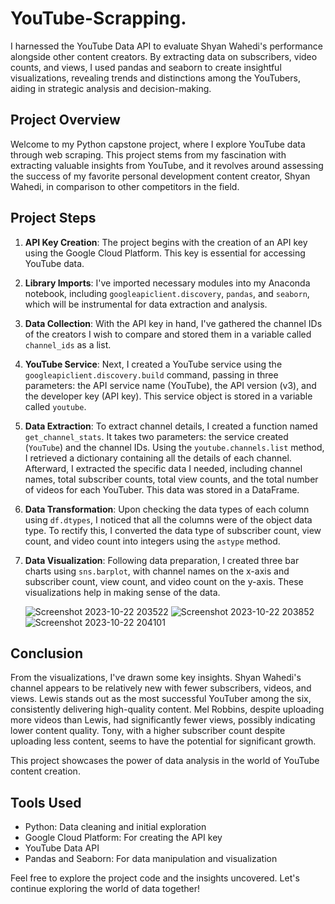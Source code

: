 # YouTube-Scrapping.
 I harnessed the YouTube Data API to evaluate Shyan Wahedi's performance alongside other content creators. By extracting data on subscribers, video counts, and views, I used pandas and seaborn to create insightful visualizations, revealing trends and distinctions among the YouTubers, aiding in strategic analysis and decision-making.
## Project Overview

Welcome to my Python capstone project, where I explore YouTube data through web scraping. This project stems from my fascination with extracting valuable insights from YouTube, and it revolves around assessing the success of my favorite personal development content creator, Shyan Wahedi, in comparison to other competitors in the field.

## Project Steps

1. **API Key Creation**: The project begins with the creation of an API key using the Google Cloud Platform. This key is essential for accessing YouTube data.

2. **Library Imports**: I've imported necessary modules into my Anaconda notebook, including `googleapiclient.discovery`, `pandas`, and `seaborn`, which will be instrumental for data extraction and analysis.

3. **Data Collection**: With the API key in hand, I've gathered the channel IDs of the creators I wish to compare and stored them in a variable called `channel_ids` as a list.

4. **YouTube Service**: Next, I created a YouTube service using the `googleapiclient.discovery.build` command, passing in three parameters: the API service name (YouTube), the API version (v3), and the developer key (API key). This service object is stored in a variable called `youtube`.

5. **Data Extraction**: To extract channel details, I created a function named `get_channel_stats`. It takes two parameters: the service created (`YouTube`) and the channel IDs. Using the `youtube.channels.list` method, I retrieved a dictionary containing all the details of each channel. Afterward, I extracted the specific data I needed, including channel names, total subscriber counts, total view counts, and the total number of videos for each YouTuber. This data was stored in a DataFrame.

6. **Data Transformation**: Upon checking the data types of each column using `df.dtypes`, I noticed that all the columns were of the object data type. To rectify this, I converted the data type of subscriber count, view count, and video count into integers using the `astype` method.

7. **Data Visualization**: Following data preparation, I created three bar charts using `sns.barplot`, with channel names on the x-axis and subscriber count, view count, and video count on the y-axis. These visualizations help in making sense of the data.

   ![Screenshot 2023-10-22 203522](https://github.com/RashidEriyakalam/YouTube-Scrapping./assets/142217254/d75e079d-c8b9-4f92-8122-348b2b0b960c)
   ![Screenshot 2023-10-22 203852](https://github.com/RashidEriyakalam/YouTube-Scrapping./assets/142217254/1e66c8f3-7aec-4ff7-ad01-c82eaa856eec)
   ![Screenshot 2023-10-22 204101](https://github.com/RashidEriyakalam/YouTube-Scrapping./assets/142217254/2861d6cd-5322-41bf-86be-ead308058c5a)

## Conclusion

From the visualizations, I've drawn some key insights. Shyan Wahedi's channel appears to be relatively new with fewer subscribers, videos, and views. Lewis stands out as the most successful YouTuber among the six, consistently delivering high-quality content. Mel Robbins, despite uploading more videos than Lewis, had significantly fewer views, possibly indicating lower content quality. Tony, with a higher subscriber count despite uploading less content, seems to have the potential for significant growth.

This project showcases the power of data analysis in the world of YouTube content creation.

## Tools Used

- Python: Data cleaning and initial exploration
- Google Cloud Platform: For creating the API key
- YouTube Data API
- Pandas and Seaborn: For data manipulation and visualization

Feel free to explore the project code and the insights uncovered. Let's continue exploring the world of data together!



